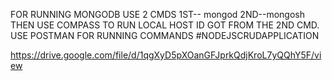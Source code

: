 FOR RUNNING MONGODB USE 2 CMDS 1ST-- mongod   2ND--mongosh
THEN USE COMPASS TO RUN LOCAL HOST ID GOT FROM THE 2ND CMD.
USE POSTMAN FOR RUNNING COMMANDS
#NODEJSCRUDAPPLICATION


https://drive.google.com/file/d/1qgXyD5pXOanGFJprkQdjKroL7yQQhY5F/view
